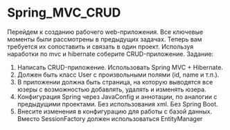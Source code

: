 # Spring_MVC_CRUD

Перейдем к созданию рабочего web-приложения. Все ключевые моменты были рассмотрены в предыдущих задачах. Теперь вам требуется их сопоставить и связать в один проект.
Используя наработки по mvc и hibernate соберите CRUD-приложение.
Задание:
1.	Написать CRUD-приложение. Использовать Spring MVC + Hibernate.
2.	Должен быть класс User с произвольными полями (id, name и т.п.).
3.	В приложении должна быть страница, на которую выводятся все юзеры с возможностью добавлять, удалять и изменять юзера.
4.	Конфигурация Spring через JavaConfig и аннотации, по аналогии с предыдущими проектами. Без использования xml. Без Spring Boot.
5.	Внесите изменения в конфигурацию для работы с базой данных. Вместо SessionFactory должен использоваться EntityManager
